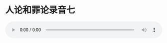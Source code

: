 # 人论和罪论录音七

<audio style="width: 100%;" preload="false" controls controlslist="nodownload"><source src="//file.simai.life/audio/mp3/old/27390.mp3" type="audio/mpeg">Your browser does not support the audio element.</audio>


